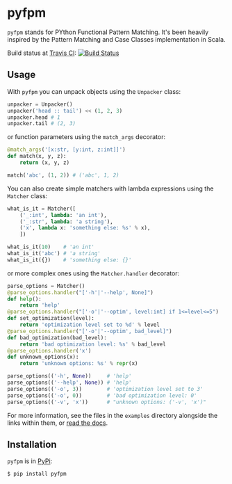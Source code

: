 # pyfpm

`pyfpm` stands for PYthon Functional Pattern Matching. It's been heavily
inspired by the Pattern Matching and Case Classes implementation in Scala.

Build status at [Travis CI](http://travis-ci.org/): [![Build Status](https://secure.travis-ci.org/martinblech/pyfpm.png)](http://travis-ci.org/martinblech/pyfpm)

## Usage

With `pyfpm` you can unpack objects using the `Unpacker` class:

```python
unpacker = Unpacker()
unpacker('head :: tail') << (1, 2, 3)
unpacker.head # 1
unpacker.tail # (2, 3)
```

or function parameters using the `match_args` decorator:

```python
@match_args('[x:str, [y:int, z:int]]')
def match(x, y, z):
    return (x, y, z)

match('abc', (1, 2)) # ('abc', 1, 2)
```

You can also create simple matchers with lambda expressions using the `Matcher`
class:

```python
what_is_it = Matcher([
    ('_:int', lambda: 'an int'),
    ('_:str', lambda: 'a string'),
    ('x', lambda x: 'something else: %s' % x),
    ])

what_is_it(10)    # 'an int'
what_is_it('abc') # 'a string'
what_is_it({})    # 'something else: {}'
```

or more complex ones using the `Matcher.handler` decorator:

```python
parse_options = Matcher()
@parse_options.handler("['-h'|'--help', None]")
def help():
    return 'help'
@parse_options.handler("['-o'|'--optim', level:int] if 1<=level<=5")
def set_optimization(level):
    return 'optimization level set to %d' % level
@parse_options.handler("['-o'|'--optim', bad_level]")
def bad_optimization(bad_level):
    return 'bad optimization level: %s' % bad_level
@parse_options.handler('x')
def unknown_options(x):
    return 'unknown options: %s' % repr(x)

parse_options(('-h', None))     # 'help'
parse_options(('--help', None)) # 'help'
parse_options(('-o', 3))        # 'optimization level set to 3'
parse_options(('-o', 0))        # 'bad optimization level: 0'
parse_options(('-v', 'x'))      # "unknown options: ('-v', 'x')"
```

For more information, see the files in the `examples` directory alongside the
links within them, or [read the docs](http://pyfpm.readthedocs.org/).

## Installation

`pyfpm` is in [PyPi](http://pypi.python.org/pypi/pyfpm):

```bash
$ pip install pyfpm
```
